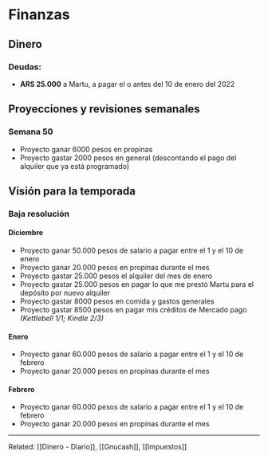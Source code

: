 # Finanzas

## Dinero
### Deudas:
- **ARS 25.000** a Martu, a pagar el o antes del 10 de enero del 2022
## Proyecciones y revisiones semanales
### Semana 50
- Proyecto ganar 6000 pesos en propinas
- Proyecto gastar 2000 pesos en general (descontando el pago del alquiler que ya está programado)

## Visión para la temporada
### Baja resolución
#### Diciembre
- Proyecto ganar 50.000 pesos de salario a pagar entre el 1 y el 10 de enero
- Proyecto ganar 20.000 pesos en propinas durante el mes
- Proyecto gastar 25.000 pesos el alquiler del mes de enero
- Proyecto gastar 25.000 pesos en pagar lo que me prestó Martu para el depósito por nuevo alquiler
- Proyecto gastar 8000 pesos en comida y gastos generales
- Proyecto gastar 8500 pesos en pagar mis créditos de Mercado pago *(Kettlebell 1/1; Kindle 2/3)*


#### Enero
- Proyecto ganar 60.000 pesos de salario a pagar entre el 1 y el 10 de febrero
- Proyecto ganar 20.000 pesos en propinas durante el mes


#### Febrero
- Proyecto ganar 60.000 pesos de salario a pagar entre el 1 y el 10 de febrero
- Proyecto ganar 20.000 pesos en propinas durante el mes




---
Related: [[Dinero - Diario]], [[Gnucash]], [[Impuestos]]
